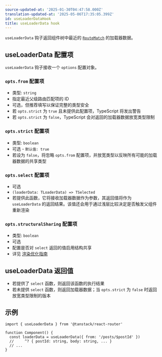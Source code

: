 ```yaml
---
source-updated-at: '2025-01-30T04:47:58.000Z'
translation-updated-at: '2025-05-06T17:35:05.399Z'
id: useLoaderDataHook
title: useLoaderData hook
---
```


`useLoaderData` 钩子返回组件树中最近的 [`RouteMatch`](./RouteMatchType.md) 的加载器数据。

## useLoaderData 配置项

`useLoaderData` 钩子接收一个 `options` 配置对象。

### `opts.from` 配置项

- 类型: `string`
- 指定最近父级路由匹配项的 ID
- 可选，但推荐填写以保证完整的类型安全
- 若 `opts.strict` 为 `true` 且未提供此配置项，TypeScript 将发出警告
- 若 `opts.strict` 为 `false`，TypeScript 会对返回的加载器数据放宽类型限制

### `opts.strict` 配置项

- 类型: `boolean`
- 可选 - `默认值: true`
- 若设为 `false`，将忽略 `opts.from` 配置项，并放宽类型以反映所有可能的加载器数据的共享类型

### `opts.select` 配置项

- 可选
- `(loaderData: TLoaderData) => TSelected`
- 若提供此函数，它将接收加载器数据作为参数，其返回值将作为 `useLoaderData` 的返回结果。该值还会用于通过浅层比较决定是否触发父组件重新渲染

### `opts.structuralSharing` 配置项

- 类型: `boolean`
- 可选
- 配置是否对 `select` 返回的值启用结构共享
- 详见 [渲染优化指南](../../guide/render-optimizations.md)

## useLoaderData 返回值

- 若提供了 `select` 函数，则返回该函数的执行结果
- 若未提供 `select` 函数，则返回加载器数据；当 `opts.strict` 为 `false` 时返回放宽类型限制的版本

## 示例

```tsx
import { useLoaderData } from '@tanstack/react-router'

function Component() {
  const loaderData = useLoaderData({ from: '/posts/$postId' })
  //     ^? { postId: string, body: string, ... }
  // ...
}
```
